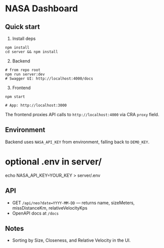# NASA Dashboard

## Quick start

1. Install deps
```
npm install
cd server && npm install

```

2. Backend
```
# from repo root
npm run server:dev
# Swagger UI: http://localhost:4000/docs
```

3. Frontend
```
npm start

# App: http://localhost:3000

```

The frontend proxies API calls to `http://localhost:4000` via CRA `proxy` field.

## Environment

Backend uses `NASA_API_KEY` from environment, falling back to `DEMO_KEY`.


# optional .env in server/
echo NASA_API_KEY=YOUR_KEY > server/.env

## API

- GET `/api/neo?date=YYYY-MM-DD` — returns name, sizeMeters, missDistanceKm, relativeVelocityKps
- OpenAPI docs at `/docs`

## Notes

- Sorting by Size, Closeness, and Relative Velocity in the UI.

